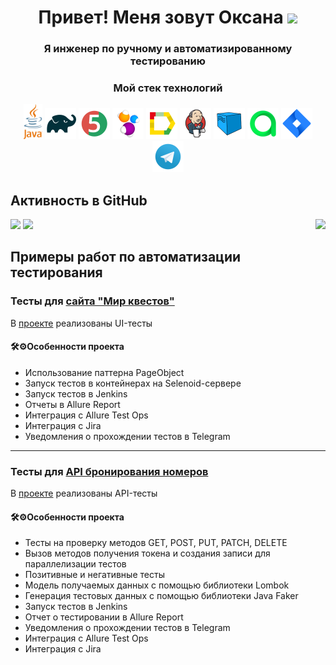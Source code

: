 <h1 align="center">Привет! Меня зовут Оксана
<img src="https://github.com/blackcater/blackcater/raw/main/images/Hi.gif" height="32"/></h1>
<h3 align="center">Я инженер по ручному и автоматизированному тестированию</h3>

<h3 align="center">Мой стек технологий</h3>
<p align="center">
	<a href="https://www.java.com/""><img title="Java" src="https://github.com/OksanaLevi/OksanaLevi/blob/main/logo/java.svg" width="30px href='https://mir-kvestov.ru'"/></a>
	<a href="https://gradle.org/"><img title="Gradle" src="https://github.com/OksanaLevi/OksanaLevi/blob/main/logo/Gradle.svg" width="50px"/></a>
	<a href="https://junit.org/junit5/"><img title="JUnit5" src="https://github.com/OksanaLevi/OksanaLevi/blob/main/logo/JUnit5.svg" width="50px"/></a>
	<a href="https://selenide.org/"><img title="Selenide" src="https://github.com/OksanaLevi/OksanaLevi/blob/main/logo/Selenide.svg" width="50px"/></a>
	<a href="https://github.com/allure-framework"><img title="Allure_Report" src="https://github.com/OksanaLevi/OksanaLevi/blob/main/logo/Allure_Report.svg" width="50px"/></a>
	<a href="https://www.jenkins.io/"><img title="Jenkins" src="https://github.com/OksanaLevi/OksanaLevi/blob/main/logo/Jenkins.svg" width="50px"/></a>
	<a href="https://aerokube.com/selenoid/"><img title="Selenoid" src="https://github.com/OksanaLevi/OksanaLevi/blob/main/logo/Selenoid.svg" width="50px"/></a>
	<a href="https://qameta.io/"><img title="Allure Test Ops" src="https://github.com/OksanaLevi/OksanaLevi/blob/main/logo/AllureTestOps.svg" width="50px"/></a>
	<a href="https://www.atlassian.com/ru/software/jira"><img title="Jira" src="https://github.com/OksanaLevi/OksanaLevi/blob/main/logo/Jira.svg" width="50px"/></a>
	<a href="https://web.telegram.org/"><img title="Telegram" src="https://github.com/OksanaLevi/OksanaLevi/blob/main/logo/Telegram.svg" width="50px"/></a>	
</p>


<h2>Активность в GitHub</h2>

<a href="#"><img src="https://github-readme-stats.vercel.app/api?username=OksanaLevi"/></a>
<a href="#"><img src="https://github-profile-summary-cards.vercel.app/api/cards/repos-per-language?username=OksanaLevi&theme=nord_bright"/></a>
<img align="right" src="https://komarev.com/ghpvc/?username=OksanaLevi&color=003140">

<h2>Примеры работ по автоматизации тестирования</h2>
<h3>Тесты для <a href='https://mir-kvestov.ru'>сайта "Мир квестов"</a></h3>
<p>В <a href='https://github.com/OksanaLevi/Autotests-for-the-MirKvestov-website'>проекте</a> реализованы UI-тесты</p>

<h4>🛠⚙️Особенности проекта</h4>
<ul>
	<li>Использование паттерна PageObject</li>
	<li>Запуск тестов в контейнерах на Selenoid-сервере</li>
	<li>Запуск тестов в Jenkins</li>
	<li>Отчеты в Allure Report</li>
	<li>Интеграция с Allure Test Ops</li>
	<li>Интеграция с Jira</li>
	<li>Уведомления о прохождении тестов в Telegram</li>
</ul>

---

<h3>Тесты для <a href='https://restful-booker.herokuapp.com/apidoc/'>API бронирования номеров</a></h3>
<p>В <a href='https://github.com/OksanaLevi/Autotests-for-the-Restful-Booker-website'>проекте</a> реализованы  API-тесты</p>

<h4>🛠⚙️Особенности проекта</h4>
<ul>
	<li>Тесты на проверку методов GET, POST, PUT, PATCH, DELETE</li>
	<li>Вызов методов получения токена и создания записи для параллелизации тестов</li>
	<li>Позитивные и негативные тесты</li>
	<li>Модель получаемых данных с помощью библиотеки Lombok</li>
	<li>Генерация тестовых данных с помощью библиотеки Java Faker</li>
	<li>Запуск тестов в Jenkins</li> 
	<li>Отчет о тестировании в Allure Report</li>
	<li>Уведомления о прохождении тестов в Telegram</li>
	<li>Интеграция с Allure Test Ops</li>
	<li>Интеграция с Jira</li>	
</ul>
